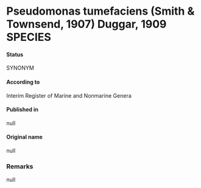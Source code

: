 # Pseudomonas tumefaciens (Smith & Townsend, 1907) Duggar, 1909 SPECIES

#### Status
SYNONYM

#### According to
Interim Register of Marine and Nonmarine Genera

#### Published in
null

#### Original name
null

### Remarks
null